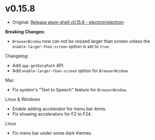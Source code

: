 # v0.15.8

* Original: [Release atom-shell v0.15.8 - electron/electron](https://github.com/electron/electron/releases/tag/v0.15.8)

**Breaking Changes:**

* `BrowserWindow` now can not be resized larger than screen unless the `enable-larger-than-screen` option is set to `true`.

Changelog:

* Add `app.getDataPath` API.
* Add `enable-larger-than-screen` option for `BrowserWindow`.

Mac

* Fix system's "Text to Speech" feature for `BrowserWindow`.

Linux & Windows

* Enable adding accelerator for menu bar items.
* Fix showing accelerators for F2 to F24.

Linux

* Fix menu bar under some dark themes.
